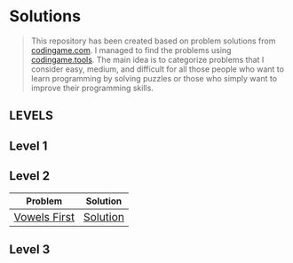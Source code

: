# Solutions
>This repository has been created based on problem solutions from [codingame.com](https://www.codingame.com). I managed to find the problems using [codingame.tools](https://codingame.tools). The main idea is to categorize problems that I consider easy, medium, and difficult for all those people who want to learn programming by solving puzzles or those who simply want to improve their programming skills.

## LEVELS

## Level 1
## Level 2
Problem | Solution
------- | --------
[<span style="font-size:larger;">Vowels First</span>](https://leetcode.com/problems/contains-duplicate/) | [<span style="font-size:larger;">Solution</span>](https://github.com/jeansuarex/codingame/blob/main/Level%20-%202/solutions/vowelsfirst.py)

## Level 3
